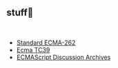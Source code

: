 ## stuff📖

<br>

* [Standard ECMA-262](https://www.ecma-international.org/publications/standards/Ecma-262.htm)
* [Ecma TC39](https://github.com/tc39)
* [ECMAScript Discussion Archives](https://esdiscuss.org/)
